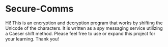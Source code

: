 # Secure-Comms
Hi! This is an encryption and decryption program that works by shifting the Unicode of the characters. 
It is written as a spy messaging service utilizing a Caeser shift method. Please feel free to use or expand this project for your learning. 
Thank you!
